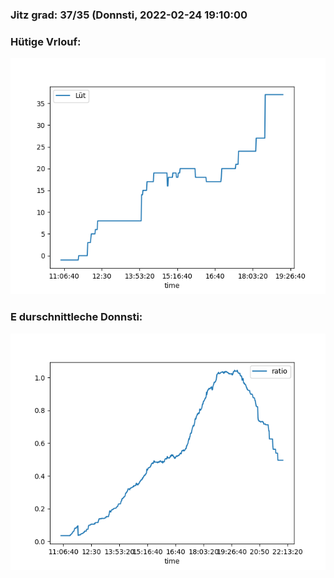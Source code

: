 ### Jitz grad: 37/35 (Donnsti, 2022-02-24 19:10:00

### Hütige Vrlouf:
![Graph](Today.png)

### E durschnittleche Donnsti:
![Graph](Donnsti.png)
